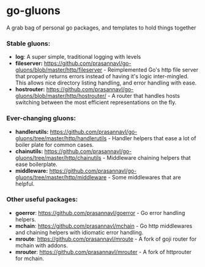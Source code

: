 # go-gluons

A grab bag of personal go packages, and templates to hold things together

### Stable gluons:

- **log**: A super simple, traditional logging with levels
- **fileserver:** https://github.com/prasannavl/go-gluons/blob/master/http/fileserver - Reimplemented Go's http file server that properly returns errors instead of having it's logic inter-mingled. This allows nice directory listing handling, and error handling with ease.
- **hostrouter:** https://github.com/prasannavl/go-gluons/blob/master/http/hostrouter/ - A router that handles hosts switching between the most efficient representations on the fly.

### Ever-changing gluons:
- **handlerutils:** https://github.com/prasannavl/go-gluons/tree/master/http/handlerutils - Handler helpers that ease a lot of boiler plate for common cases.
- **chainutils:** https://github.com/prasannavl/go-gluons/tree/master/http/chainutils - Middleware chaining helpers that ease boilerplate.
- **middleware:** https://github.com/prasannavl/go-gluons/tree/master/http/middleware - Some middlewares that are helpful.  

### Other useful packages:

- **goerror**: https://github.com/prasannavl/goerror - Go error handling helpers.
- **mchain**: https://github.com/prasannavl/mchain - Go http middlewares and chaining helpers with idiomatic error handling.
- **mroute**: https://github.com/prasannavl/mroute - A fork of goji router for mchain with addons.
- **mrouter**: https://github.com/prasannavl/mrouter - A fork of httprouter for mchain.

